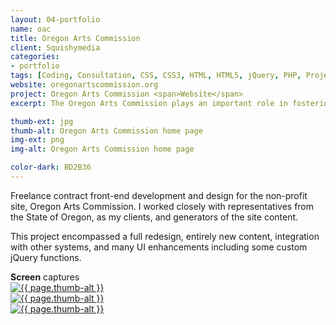 ```yaml
---
layout: 04-portfolio
name: oac
title: Oregon Arts Commission
client: Squishymedia
categories:
- portfolio
tags: [Coding, Consultation, CSS, CSS3, HTML, HTML5, jQuery, PHP, Project Management]
website: oregonartscommission.org
project: Oregon Arts Commission <span>Website</span>
excerpt: The Oregon Arts Commission plays an important role in fostering Oregon's famously high quality of life.

thumb-ext: jpg
thumb-alt: Oregon Arts Commission home page
img-ext: png
img-alt: Oregon Arts Commission home page

color-dark: BD2B36
---
```

Freelance contract front-end development and design for the non-profit site, Oregon Arts Commission. I worked closely with representatives from the State of Oregon, as my clients, and generators of the site content.

This project encompassed a full redesign, entirely new content, integration with other systems, and many UI enhancements including some custom jQuery functions.

<section class="cf">
  <span class="section-title"><b>Screen</b> captures</span>
  <div class="grid grid--guttersLarge grid-wrap thumb-grid">
    <div class="thumb grid-cell show-me animated">
      <a href="#" class="fluidbox">
        <img src="/images/portfolio/{{ page.name }}/{{ page.name }}-01.{{ page.img-ext }}" alt="{{ page.thumb-alt }}" class="img-responsive">
      </a>
    </div>
    <div class="thumb grid-cell show-me animated">
      <a href="#" class="fluidbox">
        <img src="/images/portfolio/{{ page.name }}/{{ page.name }}-02.{{ page.img-ext }}" alt="{{ page.thumb-alt }}" class="img-responsive">
      </a>
    </div>
    <div class="thumb grid-cell show-me animated">
      <a href="#" class="fluidbox">
        <img src="/images/portfolio/{{ page.name }}/{{ page.name }}-03.{{ page.img-ext }}" alt="{{ page.thumb-alt }}" class="img-responsive">
      </a>
    </div>
  </div>
</section>

